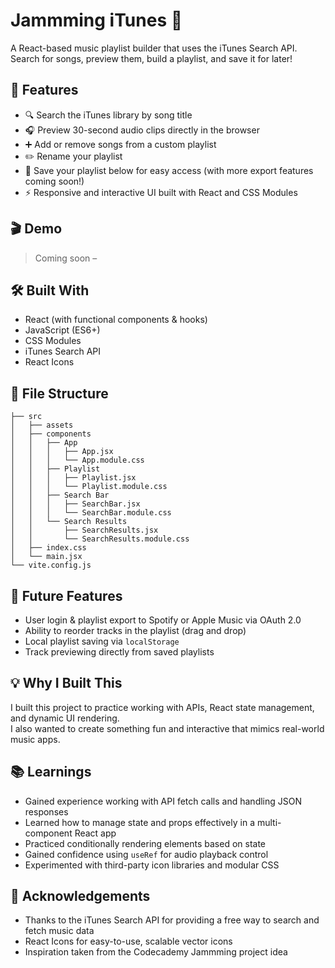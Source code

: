 # Jammming iTunes 🎵

A React-based music playlist builder that uses the iTunes Search API. Search for songs, preview them, build a playlist, and save it for later!

## 🚀 Features

- 🔍 Search the iTunes library by song title
- 🎧 Preview 30-second audio clips directly in the browser
- ➕ Add or remove songs from a custom playlist
- ✏️ Rename your playlist
- 💾 Save your playlist below for easy access (with more export features coming soon!)
- ⚡ Responsive and interactive UI built with React and CSS Modules

## 🎬 Demo

> Coming soon – 

## 🛠️ Built With

- React (with functional components & hooks)
- JavaScript (ES6+)
- CSS Modules
- iTunes Search API
- React Icons

## 📁 File Structure

```
├── src
│   ├── assets
│   ├── components
│   │   ├── App
│   │   │   ├── App.jsx
│   │   │   └── App.module.css
│   │   ├── Playlist
│   │   │   ├── Playlist.jsx
│   │   │   └── Playlist.module.css
│   │   ├── Search Bar
│   │   │   ├── SearchBar.jsx
│   │   │   └── SearchBar.module.css
│   │   └── Search Results
│   │       ├── SearchResults.jsx
│   │       └── SearchResults.module.css
│   ├── index.css
│   └── main.jsx
└── vite.config.js
```

## 🚀 Future Features

- User login & playlist export to Spotify or Apple Music via OAuth 2.0 
- Ability to reorder tracks in the playlist (drag and drop)  
- Local playlist saving via `localStorage`  
- Track previewing directly from saved playlists  


## 💡 Why I Built This

I built this project to practice working with APIs, React state management, and dynamic UI rendering.  
I also wanted to create something fun and interactive that mimics real-world music apps.


## 📚 Learnings

- Gained experience working with API fetch calls and handling JSON responses  
- Learned how to manage state and props effectively in a multi-component React app  
- Practiced conditionally rendering elements based on state  
- Gained confidence using `useRef` for audio playback control  
- Experimented with third-party icon libraries and modular CSS


## 🙏 Acknowledgements

- Thanks to the iTunes Search API for providing a free way to search and fetch music data  
- React Icons for easy-to-use, scalable vector icons   
- Inspiration taken from the Codecademy Jammming project idea